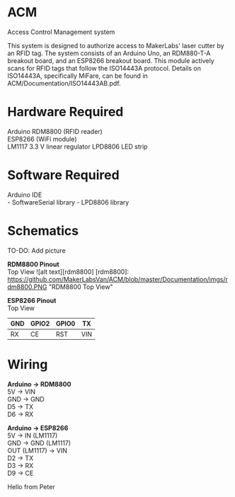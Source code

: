 # ACM
Access Control Management system

This system is designed to authorize access to MakerLabs' laser cutter by an RFID tag. The system consists of an Arduino Uno, an RDM880-T-A breakout board, and an ESP8266 breakout board. This module actively scans for RFID tags that follow the ISO14443A protocol. Details on ISO14443A, specifically MiFare, can be found in ACM/Documentation/ISO14443AB.pdf.


# Hardware Required
Arduino
RDM8800 (RFID reader)  
ESP8266 (WiFi module)  
LM1117 3.3 V linear regulator
LPD8806 LED strip

# Software Required
Arduino IDE  
	- SoftwareSerial library
	- LPD8806 library
  
# Schematics
TO-DO: Add picture

__RDM8800 Pinout__  
Top View
![alt text][rdm8800]
[rdm8800]: https://github.com/MakerLabsVan/ACM/blob/master/Documentation/imgs/rdm8800.PNG "RDM8800 Top View" 

__ESP8266 Pinout__  
Top View  

GND | GPIO2 | GPIO0 | TX 
--- | --- | --- | ---
RX | CE | RST | VIN


# Wiring
__Arduino -> RDM8800__  
5V -> VIN  
GND -> GND  
D5 -> TX  
D6 -> RX  

__Arduino -> ESP8266__  
5V -> IN (LM1117)  
GND -> GND (LM1117)  
OUT (LM1117) -> VIN  
D2 -> TX  
D3 -> RX  
D9 -> CE  

Hello from Peter